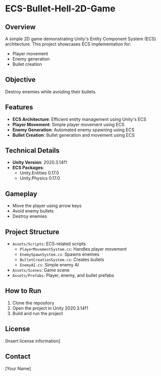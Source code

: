 **ECS-Bullet-Hell-2D-Game**
==========================


**Overview**
------------


A simple 2D game demonstrating Unity's Entity Component System (ECS) architecture. This project showcases ECS implementation for:


* Player movement
* Enemy generation
* Bullet creation


**Objective**
------------


Destroy enemies while avoiding their bullets.


**Features**
------------


* **ECS Architecture**: Efficient entity management using Unity's ECS
* **Player Movement**: Simple player movement using ECS
* **Enemy Generation**: Automated enemy spawning using ECS
* **Bullet Creation**: Bullet generation and movement using ECS


**Technical Details**
-------------------


* **Unity Version**: 2020.3.14f1
* **ECS Packages**: 
	+ Unity.Entities 0.17.0
	+ Unity.Physics 0.17.0


**Gameplay**
------------


* Move the player using arrow keys
* Avoid enemy bullets
* Destroy enemies


**Project Structure**
-------------------


* `Assets/Scripts`: ECS-related scripts
	+ `PlayerMovementSystem.cs`: Handles player movement
	+ `EnemySpawnSystem.cs`: Spawns enemies
	+ `BulletCreationSystem.cs`: Creates bullets
	+ `EnemyAI.cs`: Simple enemy AI
* `Assets/Scenes`: Game scene
* `Assets/Prefabs`: Player, enemy, and bullet prefabs


**How to Run**
--------------


1. Clone the repository
2. Open the project in Unity 2020.3.14f1
3. Build and run the project


**License**
--------


[Insert license information]


**Contact**
----------


[Your Name]
